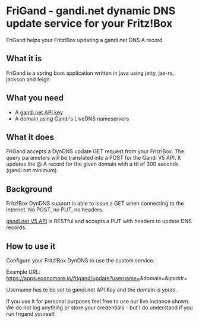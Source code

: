 # FriGand - gandi.net dynamic DNS update service for your Fritz!Box
FriGand helps your Fritz!Box updating a gandi.net DNS A record

## What it is
FriGand is a spring boot application written in java using jetty, jax-rs, jackson and feign

## What you need
* A [gandi.net API key](https://doc.gandi.net/en/dns/api)
* A domain using Gandi's LiveDNS nameservers

## What it does
FriGand accepts a DynDNS update GET request from your Fritz!Box. 
The query parameters will be translated into a POST for the Gandi V5 API. 
It updates the @ A record for the given domain with a ttl of 300 seconds (gandi.net minimum).  

## Background
Fritz!Box DynDNS support is able to issue a GET when connecting to the internet. 
No POST, no PUT, no headers. <p>
[gandi.net V5 API](https://doc.gandi.net/en/dns/api) is RESTful and accepts a PUT with headers to update DNS records.

## How to use it
Configure your Fritz!Box DynDNS to use the custom service. <p>
Example URL:<br> 
https://apps.economore.io/frigand/update?username=<username>&domain=<domain>&ipaddr=<ipaddr> <p>

Username has to be set to gandi.net API Key and the domain is yours.

If you use it for personal purposes feel free to use our live instance shown.<br>
We do not log anything or store your credentials - but I do understand if you run frigand yourself.  
